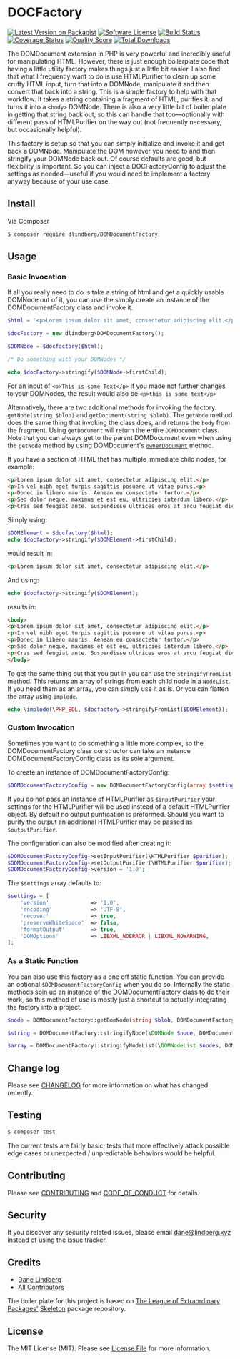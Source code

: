 # DOCFactory

[![Latest Version on Packagist][ico-version]][link-packagist]
[![Software License][ico-license]](LICENSE.md)
[![Build Status][ico-travis]][link-travis]
[![Coverage Status][ico-scrutinizer]][link-scrutinizer]
[![Quality Score][ico-code-quality]][link-code-quality]
[![Total Downloads][ico-downloads]][link-downloads]

The DOMDocument extension in PHP is very powerful and incredibly useful for manipulating HTML. However, there is just enough boilerplate code that having a little utility factory makes things just a little bit easier. I also find that what I frequently want to do is use HTMLPurifier to clean up some crufty HTML input, turn that into a DOMNode, manipulate it and then convert that back into a string. This is a simple factory to help with that workflow. It takes a string containing a fragment of HTML, purifies it, and turns it into a `<body>` DOMNode. There is also a very little bit of boiler plate in getting that string back out, so this can handle that too—optionally with different pass of HTMLPurifier on the way out (not frequently necessary, but occasionally helpful).

 This factory is setup so that you can simply initialize and invoke it and get back a DOMNode. Manipulate the DOM however you need to and then stringify your DOMNode back out. Of course defaults are good, but flexibility is important. So you can inject a DOCFactoryConfig to adjust the settings as needed—useful if you would need to implement a factory anyway because of your use case.

## Install

Via Composer

``` bash
$ composer require dlindberg/DOMDocumentFactory
```

## Usage

### Basic Invocation

If all you really need to do is take a string of html and get a quickly usable DOMNode out of it, you can use the simply create an instance of the DOMDocumentFactory class and invoke it.

``` php
$html = '<p>Lorem ipsum dolor sit amet, consectetur adipiscing elit.</p>'; // Etc. Etc.

$docFactory = new dlindberg\DOMDocumentFactory();

$DOMNode = $docfactory($html);

/* Do something with your DOMNodes */

echo $docFactory->stringify($DOMNode->firstChild);
```

For an input of `<p>This is some Text</p>` if you made not further changes to your DOMNodes, the result would also be `<p>this is some text</p>`

Alternatively, there are two additional methods for invoking the factory. `getNode(string $blob)` and `getDocument(string $blob)`. The `getNode` method does the same thing that invoking the class does, and returns the `body` from the fragment. Using `getDocument` will return the entire `DOMDocument` class. Note that you can always get to the parent DOMDocument even when using the `getNode` method by using DOMDocument's [`ownerDocument`](https://secure.php.net/manual/en/class.domnode.php#domnode.props.ownerdocument) method.

If you have a section of HTML that has multiple immediate child nodes, for example:

```html
<p>Lorem ipsum dolor sit amet, consectetur adipiscing elit.</p>
<p>In vel nibh eget turpis sagittis posuere ut vitae purus.<p>
<p>Donec in libero mauris. Aenean eu consectetur tortor.</p>
<p>Sed dolor neque, maximus et est eu, ultricies interdum libero.</p>
<p>Cras sed feugiat ante. Suspendisse ultrices eros at arcu feugiat dictum.</p>
```

Simply using:

```php
$DOMElement = $docfactory($html);
echo $docfactory->stringify($DOMElement->firstChild);
```

would result in:

```html
<p>Lorem ipsum dolor sit amet, consectetur adipiscing elit.</p>
```

And using:

```php 
echo $docfactory->stringify($DOMElement);
```

results in:

```html
<body>
<p>Lorem ipsum dolor sit amet, consectetur adipiscing elit.</p>
<p>In vel nibh eget turpis sagittis posuere ut vitae purus.<p>
<p>Donec in libero mauris. Aenean eu consectetur tortor.</p>
<p>Sed dolor neque, maximus et est eu, ultricies interdum libero.</p>
<p>Cras sed feugiat ante. Suspendisse ultrices eros at arcu feugiat dictum.</p>
</body>
```

To get the same thing out that you put in you can use the `stringifyFromList` method. This returns an array of strings from each child node in a `NodeList`. If you need them as an array, you can simply use it as is. Or you can flatten the array using `implode`.

```php
echo \implode(\PHP_EOL, $docfactory->stringifyFromList($DOMElement));
```

### Custom Invocation

Sometimes you want to do something a little more complex, so the DOMDocumentFactory class constructor can take an instance DOMDocumentFactoryConfig class as its sole argument.

To create an instance of DOMDocumentFactoryConfig:

```php
$DOMDocumentFactoryConfig = new DOMDocumentFactoryConfig(array $settings = [], \HTMLPurifier $inputPurifier = null, \HTMLPurifier $outputPurifier = null);
```

If you do not pass an instance of [HTMLPurifier](http://htmlpurifier.org) as `$inputPurifier` your settings for the HTMLPurifier will be used instead of a default HTMLPurifier object. By default no output purification is preformed. Should you want to purify the output an additional HTMLPurifier may be passed as `$outputPurifier`.

The configuration can also be modified after creating it:

```php
$DOMDocumentFactoryConfig->setInputPurifier(\HTMLPurifier $purifier);
$DOMDocumentFactoryConfig->setOutputPurifier(\HTMLPurifier $purifier);
$DOMDocumentFactoryConfig->version = '1.0';
```

The `$settings` array defaults to:

```php
$settings = [
    'version'             => '1.0',
    'encoding'            => 'UTF-8',
    'recover'             => true,
    'preserveWhiteSpace'  => false,
    'formatOutput'        => true,
    'DOMOptions'          => LIBXML_NOERROR | LIBXML_NOWARNING,
];
```

### As a Static Function

You can also use this factory as a one off static function. You can provide an optional `$DOMDocumentFactoryConfig` when you do so. Internally the static methods spin up an instance of the DOMDocumentFactory class to do their work, so this method of use is mostly just a shortcut to actually integrating the factory into a project.

```php
$node = DOMDocumentFactory::getDomNode(string $blob, DOMDocumentFactoryConfig $config = null);

$string = DOMDocumentFactory::stringifyNode(\DOMNode $node, DOMDocumentFactoryConfig $config = null);

$array = DOMDocumentFactory::stringifyNodeList(\DOMNodeList $nodes, DOMDocumentFactoryConfig $config = null);
```

## Change log

Please see [CHANGELOG](CHANGELOG.md) for more information on what has changed recently.

## Testing

``` bash
$ composer test
```

The current tests are fairly basic; tests that more effectively attack possible edge cases or unexpected / unpredictable behaviors would be helpful.

## Contributing

Please see [CONTRIBUTING](CONTRIBUTING.md) and [CODE_OF_CONDUCT](CODE_OF_CONDUCT.md) for details.

## Security

If you discover any security related issues, please email dane@lindberg.xyz instead of using the issue tracker.

## Credits

- [Dane Lindberg][link-author]
- [All Contributors][link-contributors]

The boiler plate for this project is based on [ The League of Extraordinary Packages'](http://thephpleague.com) [Skeleton](https://github.com/thephpleague/skeleton) package repository.

## License

The MIT License (MIT). Please see [License File](LICENSE.md) for more information.

[ico-version]: https://img.shields.io/packagist/v/dlindberg/dom-document-factory.svg?style=flat-square
[ico-license]: https://img.shields.io/badge/license-MIT-brightgreen.svg?style=flat-square
[ico-travis]: https://img.shields.io/travis/dlindberg/DOMDocumentFactory/master.svg?style=flat-square
[ico-scrutinizer]: https://img.shields.io/scrutinizer/coverage/g/dlindberg/DOMDocumentFactory.svg?style=flat-square
[ico-code-quality]: https://img.shields.io/scrutinizer/g/dlindberg/DOMDocumentFactory.svg?style=flat-square
[ico-downloads]: https://img.shields.io/packagist/dt/dlindberg/dom-document-factory.svg?style=flat-square

[link-packagist]: https://packagist.org/packages/dlindberg/dom-document-factory
[link-travis]: https://travis-ci.org/dlindberg/DOMDocumentFactory
[link-scrutinizer]: https://scrutinizer-ci.com/g/dlindberg/DOMDocumentFactory/code-structure
[link-code-quality]: https://scrutinizer-ci.com/g/dlindberg/DOMDocumentFactory
[link-downloads]: https://packagist.org/packages/dlindberg/dom-document-factory
[link-author]: https://github.com/dlindberg
[link-contributors]: ../../contributors
